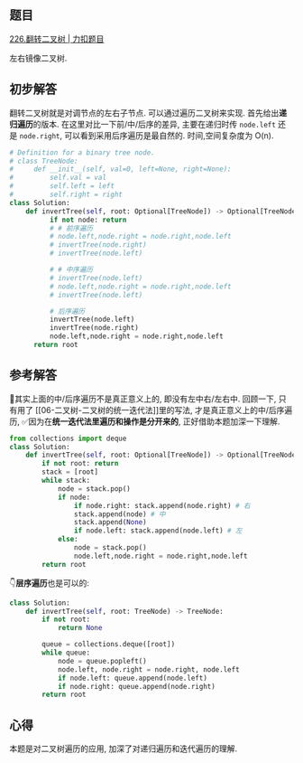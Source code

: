 ## 题目
[226.翻转二叉树 | 力扣题目](https://leetcode.cn/problems/invert-binary-tree/description/)

左右镜像二叉树.

## 初步解答
翻转二叉树就是对调节点的左右子节点. 可以通过遍历二叉树来实现. 首先给出**递归遍历**的版本. 在这里对比一下前/中/后序的差异, 主要在递归时传 `node.left` 还是 `node.right`, 可以看到采用后序遍历是最自然的. 时间,空间复杂度为 O(n).
```python
# Definition for a binary tree node.
# class TreeNode:
#     def __init__(self, val=0, left=None, right=None):
#         self.val = val
#         self.left = left
#         self.right = right
class Solution:
    def invertTree(self, root: Optional[TreeNode]) -> Optional[TreeNode]:
          if not node: return
          # # 前序遍历
          # node.left,node.right = node.right,node.left
          # invertTree(node.right)
          # invertTree(node.left)

          # # 中序遍历
          # invertTree(node.left)
          # node.left,node.right = node.right,node.left
          # invertTree(node.left)

          # 后序遍历
          invertTree(node.left)
          invertTree(node.right)
          node.left,node.right = node.right,node.left
      return root
```

## 参考解答
🤔其实上面的中/后序遍历不是真正意义上的, 即没有左中右/左右中. 回顾一下, 只有用了 [[06-二叉树-二叉树的统一迭代法]]里的写法, 才是真正意义上的中/后序遍历, ✅因为在**统一迭代法里遍历和操作是分开来的**, 正好借助本题加深一下理解.
```python
from collections import deque
class Solution:
    def invertTree(self, root: Optional[TreeNode]) -> Optional[TreeNode]:
        if not root: return
        stack = [root]
        while stack:
            node = stack.pop()
            if node:
                if node.right: stack.append(node.right) # 右
                stack.append(node) # 中
                stack.append(None)
                if node.left: stack.append(node.left) # 左
            else:
                node = stack.pop()
                node.left,node.right = node.right,node.left
        return root
```

👇**层序遍历**也是可以的:
```python
class Solution:
    def invertTree(self, root: TreeNode) -> TreeNode:
        if not root: 
            return None

        queue = collections.deque([root])    
        while queue:
            node = queue.popleft()
            node.left, node.right = node.right, node.left
            if node.left: queue.append(node.left)
            if node.right: queue.append(node.right)
        return root
```

## 心得
本题是对二叉树遍历的应用, 加深了对递归遍历和迭代遍历的理解.